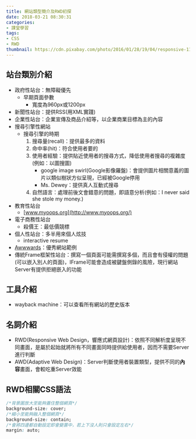```yaml
---
title: 網站類型簡介及RWD初探
date: 2018-03-21 08:30:31
categories:
- 課堂學習
tags:
- CSS
- RWD
thumbnail: https://cdn.pixabay.com/photo/2016/01/28/19/04/responsive-1166833_960_720.png
---
```


## 站台類別介紹

* 政府性站台：無障礙優先
    * 早期頁面參數
        * 寬度為960px或1200px
* 新聞性站台：提供RSS(用XML實踐)
* 企業性站台：企業宣傳及商品介紹等，以企業商業目標為主的內容
* 搜尋引擎性網站
    * 搜尋引擎的時期
        1. 搜尋量(recall)：提供最多的資料
        2. 命中率(hit)：符合使用者要的
        3. 使用者經驗：提供貼近使用者的搜尋方式，降低使用者搜尋的複雜度(例如：以圖搜圖)
            * google image swirl(Google影像羅盤)：會提供圖片相關意義的圖片以類似樹狀方似呈現，已經被Google停用
            * Ms. Dewey：提供真人互動式搜尋
        4. 自然語言：處理前後文會錯意的問題，即語意分析(例如：I never said she stole my money.)
* 教育性站台
    * [www.myoops.org](http://www.myoops.org/)
* 電子商務性站台
    * 殺價王：最低價競標
* 個人性站台：多半用來個人炫技
    * interactive resume
* [Awwwards](https://www.awwwards.com/)：優秀網站範例
* 傳統Frame框架性站台：撰寫一個頁面可能需撰寫多個，而且會有侵權的問題(可以嵌入別人的頁面)，IFrame可能會造成被鍵盤側錄的風險，現行網站Server有提供拒絕嵌入的功能

## 工具介紹

* wayback machine：可以查看所有網站的歷史版本

## 名詞介紹

* RWD(Responsive Web Design，響應式網頁設計)：依照不同解析度呈現不同畫面，是屬於起始就將所有不同畫面同時提供給使用者，因而不需要Server進行判斷
* AWD(Adaptive Web Design)：Server判斷使用者裝置類型，提供不同的**內容**畫面，會較吃重Server效能

## RWD相關CSS語法

```css
/*背景圖放大至能夠蓋住整個網頁*/
background-size: cover;
/*縮小至能夠融入整個網頁*/
background-size: contain;
/*會將四邊都自動設定即會變置中，若上下沒人則只會設定左右*/
margin: auto;
```